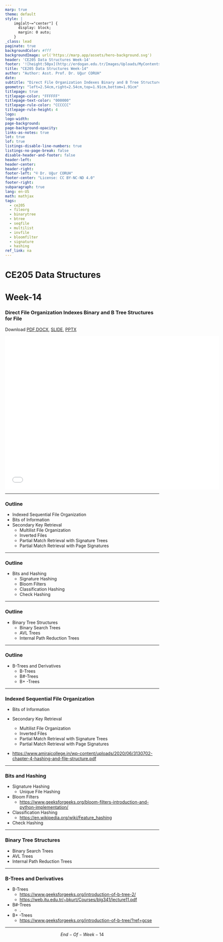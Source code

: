 ```yaml
---
marp: true
theme: default
style: |
    img[alt~="center"] {
      display: block;
      margin: 0 auto;
    }
_class: lead
paginate: true
backgroundColor: #fff
backgroundImage: url('https://marp.app/assets/hero-background.svg')
header: 'CE205 Data Structures Week-14'
footer: '![height:50px](http://erdogan.edu.tr/Images/Uploads/MyContents/L_379-20170718142719217230.jpg) RTEU CE205 Week-14'
title: "CE205 Data Structures Week-14"
author: "Author: Asst. Prof. Dr. Uğur CORUH"
date:
subtitle: "Direct File Organization Indexes Binary and B Tree Structures for File"
geometry: "left=2.54cm,right=2.54cm,top=1.91cm,bottom=1.91cm"
titlepage: true
titlepage-color: "FFFFFF"
titlepage-text-color: "000000"
titlepage-rule-color: "CCCCCC"
titlepage-rule-height: 4
logo:
logo-width:
page-background:
page-background-opacity:
links-as-notes: true
lot: true
lof: true
listings-disable-line-numbers: true
listings-no-page-break: false
disable-header-and-footer: false
header-left:
header-center:
header-right:
footer-left: "© Dr. Uğur CORUH"
footer-center: "License: CC BY-NC-ND 4.0"
footer-right:
subparagraph: true
lang: en-US 
math: mathjax
tags:
  - ce205
  - fileorg
  - binarytree
  - btree
  - seqfile
  - multilist
  - invfile
  - bloomfilter
  - signature
  - hashing
ref_link: na
---
```


<!-- _backgroundColor: aquq -->

<!-- _color: orange -->

<!-- paginate: false -->

# CE205 Data Structures

# Week-14

### Direct File Organization Indexes Binary and B Tree Structures for File

Download [PDF](pandoc_ce205-week-14-direct-file-b-tree.en_doc.pdf),[DOCX](pandoc_ce205-week-14-direct-file-b-tree.en_word.docx), [SLIDE](ce205-week-14-direct-file-b-tree.en_slide.pdf), [PPTX](ce205-week-14-direct-file-b-tree.en_slide.pptx)

<iframe width=700, height=500 frameBorder=0 src="../ce205-week-14-direct-file-b-tree.en_slide.html"></iframe>

---

<!-- paginate: true -->

### Outline

- Indexed Sequential File Organization
- Bits of Information
- Secondary Key Retrieval
  - Multilist File Organization
  - Inverted Files
  - Partial Match Retrieval with Signature Trees
  - Partial Match Retrieval with Page Signatures

---

### Outline

- Bits and Hashing
  - Signature Hashing
  - Bloom Filters
  - Classification Hashing
  - Check Hashing

---

### Outline

- Binary Tree Structures
  - Binary Search Trees
  - AVL Trees
  - Internal Path Reduction Trees

---

### Outline

- B-Trees and Derivatives
  - B-Trees
  - B#-Trees
  - B+ -Trees

---

### Indexed Sequential File Organization
- Bits of Information
- Secondary Key Retrieval
  - Multilist File Organization
  - Inverted Files
  - Partial Match Retrieval with Signature Trees
  - Partial Match Retrieval with Page Signatures

- https://www.amirajcollege.in/wp-content/uploads/2020/06/3130702-chapter-4-hashing-and-file-structure.pdf

---

### Bits and Hashing

- Signature Hashing
  - Unique File Hashing
- Bloom Filters
  - https://www.geeksforgeeks.org/bloom-filters-introduction-and-python-implementation/
- Classification Hashing
  - https://en.wikipedia.org/wiki/Feature_hashing
- Check Hashing

---

### Binary Tree Structures

- Binary Search Trees
- AVL Trees
- Internal Path Reduction Trees

---

### B-Trees and Derivatives

- B-Trees
  - https://www.geeksforgeeks.org/introduction-of-b-tree-2/
  - https://web.itu.edu.tr/~bkurt/Courses/blg341/lecture11.pdf
- B#-Trees
  - .
- B+ -Trees
  - https://www.geeksforgeeks.org/introduction-of-b-tree/?ref=gcse

---

$$
End-Of-Week-14
$$
